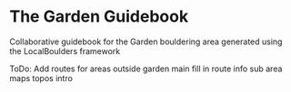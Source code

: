 # The Garden Guidebook
 Collaborative guidebook for the Garden bouldering area generated using the LocalBoulders framework

ToDo:
	Add routes for areas outside garden main
	fill in route info
	sub area maps
	topos
	intro